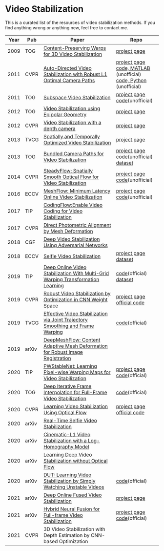 # Video Stabilization
This is a curated list of the resources of video stabilization methods. If you find anything wrong or anything new, feel free to contact me.

| Year | Pub | Paper | Repo |
| -------- | -------- | -------- | -------- | 
|2009|TOG|[Content-Preserving Warps for 3D Video Stabilization](http://gvv.mpi-inf.mpg.de/teaching/gvv_seminar_2012/papers/Content-Preserving%20Warps%20for%203D%20Video%20Stabilization.pdf)| [project page](http://web.cecs.pdx.edu/~fliu/project/3dstab.htm)|
|2011|CVPR|[Auto-Directed Video Stabilization with Robust L1 Optimal Camera Paths](https://research.google.com/pubs/archive/37041.pdf)|[project page](https://www.cc.gatech.edu/cpl/projects/videostabilization/) <br> [code, MATLAB](https://github.com/ishit/L1Stabilizer) (unofficial) <br> [code, Python](https://github.com/ishank-juneja/Video-Stabilization) (unofficial)|
|2011|TOG|[Subspace Video Stabilization](http://web.cecs.pdx.edu/~fliu/papers/tog2010.pdf)|[project page](http://web.cecs.pdx.edu/~fliu/project/subspace_stabilization/) <br> [code](https://github.com/higerra/SubspaceStab)(unofficial)|
|2012|TOG|[Video Stabilization using Epipolar Geometry](https://www.cse.huji.ac.il/~raananf/projects/stab/paper.pdf)|[project page](https://www.cs.huji.ac.il/~raananf/projects/stab/)|
|2012|CVPR|[Video Stabilization with a depth camera](https://www.cs.sfu.ca/~pingtan/Papers/cvpr12_stabilization.pdf)|[project page](http://www.liushuaicheng.org/CVPR2012/index.html)|
|2013|TVCG|[Spatially and Temporally Optimized Video Stabilization](http://graphics.csie.ncku.edu.tw/Tony/papers/video_stablization.pdf)|[project page](https://people.cs.nctu.edu.tw/~yushuen/VideoStabilization/)|
|2013|TOG|[Bundled Camera Paths for Video Stabilization](https://www.microsoft.com/en-us/research/wp-content/uploads/2016/11/Stabilization_SIGGRAPH13.pdf)|[project page](http://www.liushuaicheng.org/SIGGRAPH2013/) <br> [code](https://github.com/SuTanTank/BundledCameraPathVideoStabilization)(unofficial) <br>[dataset](http://liushuaicheng.org/SIGGRAPH2013/database.html)|
|2014|CVPR|[SteadyFlow: Spatially Smooth Optical Flow for Video Stabilization](https://www.microsoft.com/en-us/research/wp-content/uploads/2016/11/SteadyFlow_CVPR2014.pdf)|[project page](http://www.liushuaicheng.org/CVPR2014/)<br>[code](https://github.com/rimchang/SteadyFlow)(unofficial)|
|2016|ECCV|[MeshFlow: Minimum Latency Online Video Stabilization](http://www.liushuaicheng.org/eccv2016/meshflow.pdf)|[project page](http://www.liushuaicheng.org/eccv2016/index.html)<br>[code](https://github.com/sudheerachary/Mesh-Flow-Video-Stabilization)(unofficial)|
|2017|TIP|[CodingFlow:Enable Video Coding for Video Stabilization](http://ieeexplore.ieee.org/document/7909025/?arnumber=7909025&source=authoralert)||
|2017|CVPR|[Direct Photometric Alignment by Mesh Deformation](http://www.liushuaicheng.org/CVPR2017/DirectPhotometric.pdf)||
|2018|CGF|[Deep Video Stabilization Using Adversarial Networks](https://cg.cs.tsinghua.edu.cn/papers/CGF-2018-video-stab.pdf)||
|2018|ECCV|[Selfie Video Stabilization](https://cseweb.ucsd.edu/~ravir/selfievideo.pdf)|[project page](https://cseweb.ucsd.edu/~ravir/selfievideo.pdf) <br>[dataset](https://drive.google.com/file/d/1W30MsjplUrGtnT0PcUS5jWikYxDVMvXi/view?usp=sharing)|
|2019|TIP|[Deep Online Video Stabilization With Multi-Grid Warping Transformation Learning](https://ieeexplore.ieee.org/document/8554287)|[code](https://github.com/cxjyxxme/deep-online-video-stabilization-deploy)(official)<br>[dataset](http://cg.cs.tsinghua.edu.cn/download/DeepStab.zip)|
|2019|CVPR|[Robust Video Stabilization by Optimization in CNN Weight Space](https://cseweb.ucsd.edu/~ravir/jiyang_cvpr.pdf)|[project page<br>official code](http://jiyang.fun/projects.html)|
|2019|TVCG|[Effective Video Stabilization via Joint Trajectory Smoothing and Frame Warping](https://ieeexplore.ieee.org/document/8737754)|[code](https://github.com/705062791/TVCG-Video-Stabilization-via-joint-Trajectory-Smoothing-and-frame-warping)(official)|
|2019|arXiv|[DeepMeshFlow: Content Adaptive Mesh Deformation for Robust Image Registration](https://arxiv.org/pdf/1912.05131)||
|2020|TIP|[PWStableNet: Learning Pixel-wise Warping Maps for Video Stabilization](https://ieeexplore.ieee.org/document/8951447)|[project page](http://home.ustc.edu.cn/~zmd1992/PWStableNet.html)<br>[code](https://github.com/mindazhao/pix-pix-warping-video-stabilization)(official)|
|2020|TOG|[Deep Iterative Frame Interpolation for Full-Frame Video Stabilization](https://arxiv.org/pdf/1909.02641)|[code](https://github.com/jinsc37/DIFRINT)(official)|
|2020|CVPR|[Learning Video Stabilization Using Optical Flow](https://cseweb.ucsd.edu/~ravir/jiyang_cvpr20.pdf)|[project page<br>official code](http://jiyang.fun/projects.html)|
|2020|arXiv|[Real-Time Selfie Video Stabilization](https://arxiv.org/pdf/2009.02007)||
|2020|arXiv|[Cinematic-L1 Video Stabilization with a Log-Homography Model](https://arxiv.org/pdf/2011.08144.pdf)||
|2020|arXiv|[Learning Deep Video Stabilization without Optical Flow](https://arxiv.org/pdf/2011.09697)||
|2020|arXiv|[DUT: Learning Video Stabilization by Simply Watching Unstable Videos](https://arxiv.org/pdf/2011.14574)|[code](https://github.com/Annbless/DUTCode)(official)|
|2021|arXiv|[Deep Online Fused Video Stabilization](https://arxiv.org/pdf/2102.01279)|[project page](https://zhmeishi.github.io/dvs/)|
|2021|arXiv|[Hybrid Neural Fusion for Full-frame Video Stabilization](https://arxiv.org/pdf/2102.06205)|[project page](https://alex04072000.github.io/NeRViS/)<br>[code](https://github.com/alex04072000/NeRViS)(official)|
|2021|CVPR|3D Video Stabilization with Depth Estimation by CNN-based Optimization||


